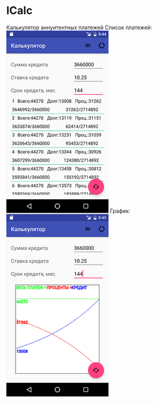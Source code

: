 # ICalc
Калькулятор аннуитентных платежей
Список платежей:
![Список платежей](https://github.com/squli/ICalc/blob/master/screen1.png)
График:
![Список платежей](https://github.com/squli/ICalc/blob/master/screen2.png)
